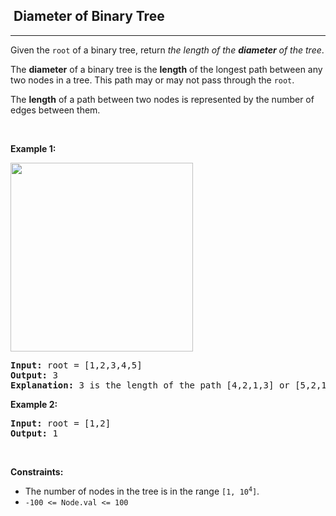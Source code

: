 <h2>  Diameter of Binary Tree</h2><hr><div style="user-select: auto;"><p style="user-select: auto;">Given the <code style="user-select: auto;">root</code> of a binary tree, return <em style="user-select: auto;">the length of the <strong style="user-select: auto;">diameter</strong> of the tree</em>.</p>

<p style="user-select: auto;">The <strong style="user-select: auto;">diameter</strong> of a binary tree is the <strong style="user-select: auto;">length</strong> of the longest path between any two nodes in a tree. This path may or may not pass through the <code style="user-select: auto;">root</code>.</p>

<p style="user-select: auto;">The <strong style="user-select: auto;">length</strong> of a path between two nodes is represented by the number of edges between them.</p>

<p style="user-select: auto;">&nbsp;</p>
<p style="user-select: auto;"><strong style="user-select: auto;">Example 1:</strong></p>
<img alt="" src="https://assets.leetcode.com/uploads/2021/03/06/diamtree.jpg" style="width: 292px; height: 302px; user-select: auto;">
<pre style="user-select: auto;"><strong style="user-select: auto;">Input:</strong> root = [1,2,3,4,5]
<strong style="user-select: auto;">Output:</strong> 3
<strong style="user-select: auto;">Explanation:</strong> 3 is the length of the path [4,2,1,3] or [5,2,1,3].
</pre>

<p style="user-select: auto;"><strong style="user-select: auto;">Example 2:</strong></p>

<pre style="user-select: auto;"><strong style="user-select: auto;">Input:</strong> root = [1,2]
<strong style="user-select: auto;">Output:</strong> 1
</pre>

<p style="user-select: auto;">&nbsp;</p>
<p style="user-select: auto;"><strong style="user-select: auto;">Constraints:</strong></p>

<ul style="user-select: auto;">
	<li style="user-select: auto;">The number of nodes in the tree is in the range <code style="user-select: auto;">[1, 10<sup style="user-select: auto;">4</sup>]</code>.</li>
	<li style="user-select: auto;"><code style="user-select: auto;">-100 &lt;= Node.val &lt;= 100</code></li>
</ul>
</div>